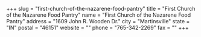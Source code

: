+++
slug = "first-church-of-the-nazarene-food-pantry"
title = "First Church of the Nazarene Food Pantry"
name = "First Church of the Nazarene Food Pantry"
address = "1609 John R. Wooden Dr."
city = "Martinsville"
state = "IN"
postal = "46151"
website = ""
phone = "765-342-2269"
fax = ""
+++
